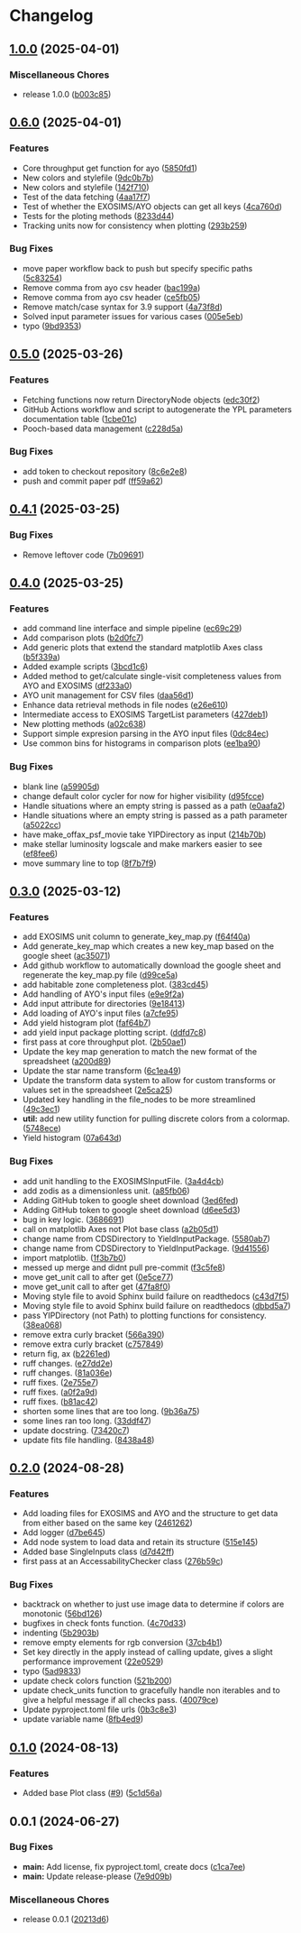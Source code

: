 # Changelog

## [1.0.0](https://github.com/HWO-Yield-Visualizations/yieldplotlib/compare/v0.6.0...v1.0.0) (2025-04-01)


### Miscellaneous Chores

* release 1.0.0 ([b003c85](https://github.com/HWO-Yield-Visualizations/yieldplotlib/commit/b003c85b2879a11b0ec05444624dfcadbf594008))

## [0.6.0](https://github.com/HWO-Yield-Visualizations/yieldplotlib/compare/v0.5.0...v0.6.0) (2025-04-01)


### Features

* Core throughput get function for ayo ([5850fd1](https://github.com/HWO-Yield-Visualizations/yieldplotlib/commit/5850fd11d30253181fcffa501c6cfdf667a503d6))
* New colors and stylefile ([9dc0b7b](https://github.com/HWO-Yield-Visualizations/yieldplotlib/commit/9dc0b7b24a884fcae1ca47f25e6e508103f4a957))
* New colors and stylefile ([142f710](https://github.com/HWO-Yield-Visualizations/yieldplotlib/commit/142f710a6f84ddeaf52a104edf6f9d94f9482fbb))
* Test of the data fetching ([4aa17f7](https://github.com/HWO-Yield-Visualizations/yieldplotlib/commit/4aa17f7eefac53293391a540eb06c198434a907b))
* Test of whether the EXOSIMS/AYO objects can get all keys ([4ca760d](https://github.com/HWO-Yield-Visualizations/yieldplotlib/commit/4ca760d7ecfc0b1e892e8ba9be79f8154619170e))
* Tests for the ploting methods ([8233d44](https://github.com/HWO-Yield-Visualizations/yieldplotlib/commit/8233d4444ff48a2c9e02b02715d6de0cdd5ae28d))
* Tracking units now for consistency when plotting ([293b259](https://github.com/HWO-Yield-Visualizations/yieldplotlib/commit/293b2597aa9450267c9e1504afc9d456a71f80e3))


### Bug Fixes

* move paper workflow back to push but specify specific paths ([5c83254](https://github.com/HWO-Yield-Visualizations/yieldplotlib/commit/5c832545c19cf51f76d61920e8ac158c04626331))
* Remove comma from ayo csv header ([bac199a](https://github.com/HWO-Yield-Visualizations/yieldplotlib/commit/bac199ac76573a1fb0ad2cafc403c516c5c0df77))
* Remove comma from ayo csv header ([ce5fb05](https://github.com/HWO-Yield-Visualizations/yieldplotlib/commit/ce5fb05923c0157abc158a3c01c5add5c3b7b33a))
* Remove match/case syntax for 3.9 support ([4a73f8d](https://github.com/HWO-Yield-Visualizations/yieldplotlib/commit/4a73f8d62d2507bd5fe66610da38f9cf99b7240e))
* Solved input parameter issues for various cases ([005e5eb](https://github.com/HWO-Yield-Visualizations/yieldplotlib/commit/005e5eb9f0abe53ee0272364eff7468e36124c44))
* typo ([9bd9353](https://github.com/HWO-Yield-Visualizations/yieldplotlib/commit/9bd93535b579cd399fcf7b641886ad948b773b7c))

## [0.5.0](https://github.com/HWO-Yield-Visualizations/yieldplotlib/compare/v0.4.1...v0.5.0) (2025-03-26)


### Features

* Fetching functions now return DirectoryNode objects ([edc30f2](https://github.com/HWO-Yield-Visualizations/yieldplotlib/commit/edc30f24d4f86edc047f342e4ac94b5e2434e8db))
* GitHub Actions workflow and script to autogenerate the YPL parameters documentation table ([1cbe01c](https://github.com/HWO-Yield-Visualizations/yieldplotlib/commit/1cbe01c4354c3dd9933ffb512b42ed82eb0c6875))
* Pooch-based data management ([c228d5a](https://github.com/HWO-Yield-Visualizations/yieldplotlib/commit/c228d5a994080d5768e13ba484960f478c6836ea))


### Bug Fixes

* add token to checkout repository ([8c6e2e8](https://github.com/HWO-Yield-Visualizations/yieldplotlib/commit/8c6e2e843e49e9556fd4071eee8bcd2147083035))
* push and commit paper pdf ([ff59a62](https://github.com/HWO-Yield-Visualizations/yieldplotlib/commit/ff59a62308117ab5b179f63c08216ce67c1265df))

## [0.4.1](https://github.com/HWO-Yield-Visualizations/yieldplotlib/compare/v0.4.0...v0.4.1) (2025-03-25)


### Bug Fixes

* Remove leftover code ([7b09691](https://github.com/HWO-Yield-Visualizations/yieldplotlib/commit/7b09691fb5c3b8770fa82a1140a71f48a083017b))

## [0.4.0](https://github.com/HWO-Yield-Visualizations/yieldplotlib/compare/v0.3.0...v0.4.0) (2025-03-25)


### Features

* add command line interface and simple pipeline ([ec69c29](https://github.com/HWO-Yield-Visualizations/yieldplotlib/commit/ec69c298fb70cda779e1d28d8e21d9631434e8ac))
* Add comparison plots ([b2d0fc7](https://github.com/HWO-Yield-Visualizations/yieldplotlib/commit/b2d0fc77d604b4405109c5eaafad5a29b457e922))
* Add generic plots that extend the standard matplotlib Axes class ([b5f339a](https://github.com/HWO-Yield-Visualizations/yieldplotlib/commit/b5f339a0dade2bc54c7a915da2bfbc1965ffae39))
* Added example scripts ([3bcd1c6](https://github.com/HWO-Yield-Visualizations/yieldplotlib/commit/3bcd1c6b663184e8c8e46ed73d381506c0eb95ec))
* Added method to get/calculate single-visit completeness values from AYO and EXOSIMS ([df233a0](https://github.com/HWO-Yield-Visualizations/yieldplotlib/commit/df233a0d781b37b2258d9918072b8aebd2eb315b))
* AYO unit management for CSV files ([daa56d1](https://github.com/HWO-Yield-Visualizations/yieldplotlib/commit/daa56d109e6992902d8539a8ec8f1d8c51083e7d))
* Enhance data retrieval methods in file nodes ([e26e610](https://github.com/HWO-Yield-Visualizations/yieldplotlib/commit/e26e610edb49ee8b72a470ae21db3d157969af27))
* Intermediate access to EXOSIMS TargetList parameters ([427deb1](https://github.com/HWO-Yield-Visualizations/yieldplotlib/commit/427deb1fc982a5364baf5b2a6dbc990b263ccac8))
* New plotting methods ([a02c638](https://github.com/HWO-Yield-Visualizations/yieldplotlib/commit/a02c6384c8bfeba2dd9f36c08445151b1037114d))
* Support simple expresion parsing in the AYO input files ([0dc84ec](https://github.com/HWO-Yield-Visualizations/yieldplotlib/commit/0dc84ec9923cfdeb316d96bace4be3b42a470f07))
* Use common bins for histograms in comparison plots ([ee1ba90](https://github.com/HWO-Yield-Visualizations/yieldplotlib/commit/ee1ba907b5990b2cafff96804ffcac5addcc8998))


### Bug Fixes

* blank line ([a59905d](https://github.com/HWO-Yield-Visualizations/yieldplotlib/commit/a59905d51dc6fcd8ba8165de920499bce0b1dffb))
* change default color cycler for now for higher visibility ([d95fcce](https://github.com/HWO-Yield-Visualizations/yieldplotlib/commit/d95fccee9750231af4e4ada0718a482ff8654e6d))
* Handle situations where an empty string is passed as a path ([e0aafa2](https://github.com/HWO-Yield-Visualizations/yieldplotlib/commit/e0aafa2bee8a1a5c2e9d3fbba408d0a25a8a77f0))
* Handle situations where an empty string is passed as a path parameter ([a5022cc](https://github.com/HWO-Yield-Visualizations/yieldplotlib/commit/a5022cc564ced49c2c97e70b913002fafc8f956a))
* have make_offax_psf_movie take YIPDirectory as input ([214b70b](https://github.com/HWO-Yield-Visualizations/yieldplotlib/commit/214b70b0feee2392c105aadbd80dca045a5f2461))
* make stellar luminosity logscale and make markers easier to see ([ef8fee6](https://github.com/HWO-Yield-Visualizations/yieldplotlib/commit/ef8fee694229170ddf8f8c7e7bd907b50e667073))
* move summary line to top ([8f7b7f9](https://github.com/HWO-Yield-Visualizations/yieldplotlib/commit/8f7b7f9479a71c4d9df422c180529ae99baaea71))

## [0.3.0](https://github.com/HWO-Yield-Visualizations/yieldplotlib/compare/v0.2.0...v0.3.0) (2025-03-12)


### Features

* add EXOSIMS unit column to generate_key_map.py ([f64f40a](https://github.com/HWO-Yield-Visualizations/yieldplotlib/commit/f64f40a3a0f4704fc9d21f6e2d152d1a1a12d8e5))
* Add generate_key_map which creates a new key_map based on the google sheet ([ac35071](https://github.com/HWO-Yield-Visualizations/yieldplotlib/commit/ac35071472f5e03a3c3b676711c1bf02d592904e))
* Add github workflow to automatically download the google sheet and regenerate the key_map.py file ([d99ce5a](https://github.com/HWO-Yield-Visualizations/yieldplotlib/commit/d99ce5a9acacd651ba25b588d21eb1148b48aa22))
* add habitable zone completeness plot. ([383cd45](https://github.com/HWO-Yield-Visualizations/yieldplotlib/commit/383cd455a14e8797ec814f71cef95b7d4f8f0e3b))
* Add handling of AYO's input files ([e9e9f2a](https://github.com/HWO-Yield-Visualizations/yieldplotlib/commit/e9e9f2a371dc725d88ee269f50c6765a41127066))
* Add input attribute for directories ([9e18413](https://github.com/HWO-Yield-Visualizations/yieldplotlib/commit/9e18413db232a3218cbee7b7b7334748855124c3))
* Add loading of AYO's input files ([a7cfe95](https://github.com/HWO-Yield-Visualizations/yieldplotlib/commit/a7cfe95959b934c605f2292c0ad3cd1885779e85))
* Add yield histogram plot ([faf64b7](https://github.com/HWO-Yield-Visualizations/yieldplotlib/commit/faf64b7b421d85a4453aeed59eea58f022576b3b))
* add yield input package plotting script. ([ddfd7c8](https://github.com/HWO-Yield-Visualizations/yieldplotlib/commit/ddfd7c867ccc5beb59bebe8552235dc3f0001462))
* first pass at core throughput plot. ([2b50ae1](https://github.com/HWO-Yield-Visualizations/yieldplotlib/commit/2b50ae1137dc02ed9d0cadf286205d6040b1e2d8))
* Update the key map generation to match the new format of the spreadsheet ([a200d89](https://github.com/HWO-Yield-Visualizations/yieldplotlib/commit/a200d8997385f24fdde82821e3cb99776ad229ed))
* Update the star name transform ([6c1ea49](https://github.com/HWO-Yield-Visualizations/yieldplotlib/commit/6c1ea49260641ae9a6b534428a9c4af73fe48bba))
* Update the transform data system to allow for custom transforms or values set in the spreadsheet ([2e5ca25](https://github.com/HWO-Yield-Visualizations/yieldplotlib/commit/2e5ca253283d5741dd72afab1d477dcfff668032))
* Updated key handling in the file_nodes to be more streamlined ([49c3ec1](https://github.com/HWO-Yield-Visualizations/yieldplotlib/commit/49c3ec188d768def6fdf69634c6444f390999dbe))
* **util:** add new utility function for pulling discrete colors from a colormap. ([5748ece](https://github.com/HWO-Yield-Visualizations/yieldplotlib/commit/5748ecee04e780a082b6bd91f11784eefd131ebc))
* Yield histogram ([07a643d](https://github.com/HWO-Yield-Visualizations/yieldplotlib/commit/07a643d920c7e75c101453fc8fc84bcacc23638f))


### Bug Fixes

* add unit handling to the EXOSIMSInputFile. ([3a4d4cb](https://github.com/HWO-Yield-Visualizations/yieldplotlib/commit/3a4d4cb8f9cd8ce3e2ef38021aebb715f6b1a622))
* add zodis as a dimensionless unit. ([a85fb06](https://github.com/HWO-Yield-Visualizations/yieldplotlib/commit/a85fb0638dea54cdddde71dce23936c2d260a5f4))
* Adding GitHub token to google sheet download ([3ed6fed](https://github.com/HWO-Yield-Visualizations/yieldplotlib/commit/3ed6fedcff15a347af129f51b040f08c293b3974))
* Adding GitHub token to google sheet download ([d6ee5d3](https://github.com/HWO-Yield-Visualizations/yieldplotlib/commit/d6ee5d380187d80c2bfa7838a1f203179c9f7384))
* bug in key logic. ([3686691](https://github.com/HWO-Yield-Visualizations/yieldplotlib/commit/36866917239eca1f84b1a93ab06db38b26b0e270))
* call on matplotlib Axes not Plot base class ([a2b05d1](https://github.com/HWO-Yield-Visualizations/yieldplotlib/commit/a2b05d119fcf0515a1665062a788adc1782fa682))
* change name from CDSDirectory to YieldInputPackage. ([5580ab7](https://github.com/HWO-Yield-Visualizations/yieldplotlib/commit/5580ab742ae7438ad030644850ab937fe9a60d41))
* change name from CDSDirectory to YieldInputPackage. ([9d41556](https://github.com/HWO-Yield-Visualizations/yieldplotlib/commit/9d415564de2ac3ab4ab34ddf8e905873c808b48f))
* import matplotlib. ([1f3b7b0](https://github.com/HWO-Yield-Visualizations/yieldplotlib/commit/1f3b7b06866d9a4540bd6d1d84adef04cae1f7d6))
* messed up merge and didnt pull pre-commit ([f3c5fe8](https://github.com/HWO-Yield-Visualizations/yieldplotlib/commit/f3c5fe87d5bee795651994586faf757141d5812a))
* move get_unit call to after get ([0e5ce77](https://github.com/HWO-Yield-Visualizations/yieldplotlib/commit/0e5ce7742fa342aeb2e509ecae8aefec8f3954b7))
* move get_unit call to after get ([47fa8f0](https://github.com/HWO-Yield-Visualizations/yieldplotlib/commit/47fa8f050d87c2444c28b7cdb3ba6b27764d4e98))
* Moving style file to avoid Sphinx build failure on readthedocs ([c43d7f5](https://github.com/HWO-Yield-Visualizations/yieldplotlib/commit/c43d7f57878d871a976599b67438ed5b027935f1))
* Moving style file to avoid Sphinx build failure on readthedocs ([dbbd5a7](https://github.com/HWO-Yield-Visualizations/yieldplotlib/commit/dbbd5a78e329ba9312387994e0dbd848d035461e))
* pass YIPDirectory (not Path) to plotting functions for consistency. ([38ea068](https://github.com/HWO-Yield-Visualizations/yieldplotlib/commit/38ea06854ae7e9dd4a8a746818c2e280348efbb2))
* remove extra curly bracket ([566a390](https://github.com/HWO-Yield-Visualizations/yieldplotlib/commit/566a390821ce299ecad08fcb4a95ca74569ae067))
* remove extra curly bracket ([c757849](https://github.com/HWO-Yield-Visualizations/yieldplotlib/commit/c757849f12f1038f22b4a6c4cc8c00bb671e041c))
* return fig, ax ([b2261ed](https://github.com/HWO-Yield-Visualizations/yieldplotlib/commit/b2261ede9c8a69e379aa586d352ec7e91361c1bf))
* ruff changes. ([e27dd2e](https://github.com/HWO-Yield-Visualizations/yieldplotlib/commit/e27dd2ec777b48e1c32f43f0c72650c6c1ca378c))
* ruff changes. ([81a036e](https://github.com/HWO-Yield-Visualizations/yieldplotlib/commit/81a036ec8b3f7e17f11a81df57bd581e819579e7))
* ruff fixes. ([2e755e7](https://github.com/HWO-Yield-Visualizations/yieldplotlib/commit/2e755e7d699bee158655837cd6b11de2e001daf9))
* ruff fixes. ([a0f2a9d](https://github.com/HWO-Yield-Visualizations/yieldplotlib/commit/a0f2a9d8a2f55aeeba0f30057ab1e710e9acc453))
* ruff fixes. ([b81ac42](https://github.com/HWO-Yield-Visualizations/yieldplotlib/commit/b81ac424af818942e08b553107c1d1cc8443f4a4))
* shorten some lines that are too long. ([9b36a75](https://github.com/HWO-Yield-Visualizations/yieldplotlib/commit/9b36a7529abe6878ff6c556e2c4f1fc19f9ae5c2))
* some lines ran too long. ([33ddf47](https://github.com/HWO-Yield-Visualizations/yieldplotlib/commit/33ddf4715f25e8c34c2dde4968d4a61645bca145))
* update docstring. ([73420c7](https://github.com/HWO-Yield-Visualizations/yieldplotlib/commit/73420c71332c355761abd945ec60f759ed798360))
* update fits file handling. ([8438a48](https://github.com/HWO-Yield-Visualizations/yieldplotlib/commit/8438a48437119de8e479e7e21b2ef898c18589d8))

## [0.2.0](https://github.com/HWO-Yield-Visualizations/yieldplotlib/compare/v0.1.0...v0.2.0) (2024-08-28)


### Features

* Add loading files for EXOSIMS and AYO and the structure to get data from either based on the same key ([2461262](https://github.com/HWO-Yield-Visualizations/yieldplotlib/commit/24612624a7a8b495325ecdae9bd444d5976c459f))
* Add logger ([d7be645](https://github.com/HWO-Yield-Visualizations/yieldplotlib/commit/d7be64505998fa34ae9c769915648e372491281c))
* Add node system to load data and retain its structure ([515e145](https://github.com/HWO-Yield-Visualizations/yieldplotlib/commit/515e1454627f8d6d5500403ca813b3b58e8f300d))
* Added base SingleInputs class ([d7d42ff](https://github.com/HWO-Yield-Visualizations/yieldplotlib/commit/d7d42ff209e0586a49cf5cef086f2c6957bef5e8))
* first pass at an AccessabilityChecker class ([276b59c](https://github.com/HWO-Yield-Visualizations/yieldplotlib/commit/276b59c06878a14d36105450f6a127a0bfeb42c4))


### Bug Fixes

* backtrack on whether to just use image data to determine if colors are monotonic ([56bd126](https://github.com/HWO-Yield-Visualizations/yieldplotlib/commit/56bd1263c8c329ebd1bf1a1ea0de68b42d5d8f19))
* bugfixes in check fonts function. ([4c70d33](https://github.com/HWO-Yield-Visualizations/yieldplotlib/commit/4c70d33071855502766958f97ab91a0f7d038a9f))
* indenting ([5b2903b](https://github.com/HWO-Yield-Visualizations/yieldplotlib/commit/5b2903b72d8e8c56000e3e0c50a188d6dfece2c4))
* remove empty elements for rgb conversion ([37cb4b1](https://github.com/HWO-Yield-Visualizations/yieldplotlib/commit/37cb4b110d5bc2655d662d54cb7d5e7d55202ee4))
* Set key directly in the apply instead of calling update, gives a slight performance improvement ([22e0529](https://github.com/HWO-Yield-Visualizations/yieldplotlib/commit/22e052942799b40b610c43acd203802e41b93691))
* typo ([5ad9833](https://github.com/HWO-Yield-Visualizations/yieldplotlib/commit/5ad9833012aa63fd57c8ebebed27a7daff95cd3d))
* update check colors function ([521b200](https://github.com/HWO-Yield-Visualizations/yieldplotlib/commit/521b20027a6fe7e8d580016cb5448e2c15f652e8))
* update check_units function to gracefully handle non iterables and to give a helpful message if all checks pass. ([40079ce](https://github.com/HWO-Yield-Visualizations/yieldplotlib/commit/40079ce2491c24da61f3221a17f7874103e62614))
* Update pyproject.toml file urls ([0b3c8e3](https://github.com/HWO-Yield-Visualizations/yieldplotlib/commit/0b3c8e3cd3eb4176e0b3a227d91daca3a2a637ca))
* update variable name ([8fb4ed9](https://github.com/HWO-Yield-Visualizations/yieldplotlib/commit/8fb4ed9da01b1050aa0df31cfe2a676c1c2cd227))

## [0.1.0](https://github.com/HWO-Yield-Visualizations/yieldplotlib/compare/v0.0.1...v0.1.0) (2024-08-13)


### Features

* Added base Plot class ([#9](https://github.com/HWO-Yield-Visualizations/yieldplotlib/issues/9)) ([5c1d56a](https://github.com/HWO-Yield-Visualizations/yieldplotlib/commit/5c1d56a1c9355152d4650263fd519a34581fc2bb))

## 0.0.1 (2024-06-27)


### Bug Fixes

* **main:** Add license, fix pyproject.toml, create docs ([c1ca7ee](https://github.com/CoreySpohn/yieldplotlib/commit/c1ca7eeee103737ff28b1a7be946f3ec17f22243))
* **main:** Update release-please ([7e9d09b](https://github.com/CoreySpohn/yieldplotlib/commit/7e9d09b1cd12fe57f9f013d99b9dccb758cc0c69))


### Miscellaneous Chores

* release 0.0.1 ([20213d6](https://github.com/CoreySpohn/yieldplotlib/commit/20213d65081afe79d8aaba986f7edb8dd59bbb6f))
